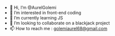 - 👋 Hi, I’m @AurelGolemi
- 👀 I’m interested in front-end coding
- 🌱 I’m currently learning JS
- 💞️ I’m looking to collaborate on a blackjack project
- 📫 How to reach me : golemiaurel68@gmail.com

<!---
AurelGolemi/AurelGolemi is a ✨ special ✨ repository because its `README.md` (this file) appears on your GitHub profile.
You can click the Preview link to take a look at your changes.
--->
